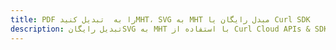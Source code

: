 ---title: PDF را به  تبدیل کنیدMHT، SVG به MHT مبدل رایگان یا Curl SDKdescription: تبدیل رایگانSVG به MHT با استفاده از Curl Cloud APIs & SDK همچنین اسناد PDF را در Cloud ایجاد، ویرایش و رندر کنید.---